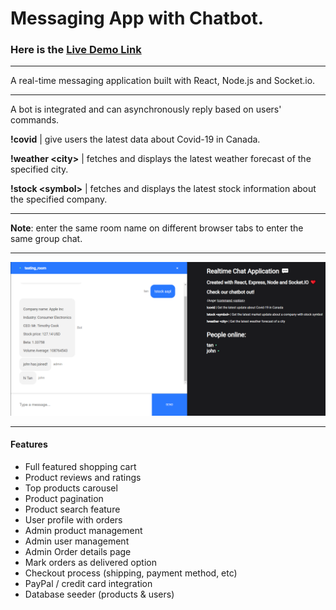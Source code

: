 # Messaging App with Chatbot.

### Here is the [Live Demo Link](https://johntanvu-chatapp.netlify.app/)

***

A real-time messaging application built with React, Node.js and Socket.io.

***

A bot is integrated and can asynchronously reply based on users' commands.

**!covid** | give users the latest data about Covid-19 in Canada.

**!weather \<city\>** | fetches and displays the latest weather forecast of the specified city.
  
**!stock \<symbol\>** | fetches and displays the latest stock information about the specified company.
  
***
  
**Note**: enter the same room name on different browser tabs to enter the same group chat.

***

![Demo Image](/images/demo-image.png)

***

#### Features

- Full featured shopping cart
- Product reviews and ratings
- Top products carousel
- Product pagination
- Product search feature
- User profile with orders
- Admin product management
- Admin user management
- Admin Order details page
- Mark orders as delivered option
- Checkout process (shipping, payment method, etc)
- PayPal / credit card integration
- Database seeder (products & users)
